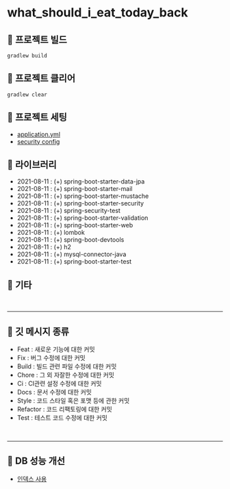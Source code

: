 # what_should_i_eat_today_back

📌 프로젝트 빌드
-

```
gradlew build
```

📌 프로젝트 클리어
-

```
gradlew clear
```

📌 프로젝트 세팅
-

* [application.yml](./src/main/resources/application.yml)
* [security config](./src/main/java/today/what_should_i_eat_today/global/config/SecurityConfig.java)

📌 라이브러리
-

* 2021-08-11 : (+) spring-boot-starter-data-jpa
* 2021-08-11 : (+) spring-boot-starter-mail
* 2021-08-11 : (+) spring-boot-starter-mustache
* 2021-08-11 : (+) spring-boot-starter-security
* 2021-08-11 : (+) spring-security-test
* 2021-08-11 : (+) spring-boot-starter-validation
* 2021-08-11 : (+) spring-boot-starter-web
* 2021-08-11 : (+) lombok
* 2021-08-11 : (+) spring-boot-devtools
* 2021-08-11 : (+) h2
* 2021-08-11 : (+) mysql-connector-java
* 2021-08-11 : (+) spring-boot-starter-test

📌 기타
-


<br/>

---

📌 깃 메시지 종류
-

* Feat : 새로운 기능에 대한 커밋
* Fix : 버그 수정에 대한 커밋
* Build : 빌드 관련 파일 수정에 대한 커밋
* Chore : 그 외 자잘한 수정에 대한 커밋
* Ci : CI관련 설정 수정에 대한 커밋
* Docs : 문서 수정에 대한 커밋
* Style : 코드 스타일 혹은 포맷 등에 관한 커밋
* Refactor :  코드 리팩토링에 대한 커밋
* Test : 테스트 코드 수정에 대한 커밋


<br />

---

📌 DB 성능 개선
-
* [인덱스 사용](https://innate-diplodocus-78d.notion.site/Index-855dfc4ccc0d4e12a2bee6c9eb40fb61)
